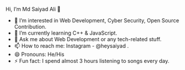 
Hi, I’m Md Saiyad Ali 👋

- 👀 I’m interested in Web Development, Cyber Security, Open Source Contribution.
- 🌱 I’m currently learning C++ & JavaScript.
- 💬 Ask me about Web Development or any tech-related stuff.
- 📫 How to reach me: Instagram - @heysaiyad .
- 😄 Pronouns: He/His
- ⚡ Fun fact: I spend almost 3 hours listening to songs every day.
